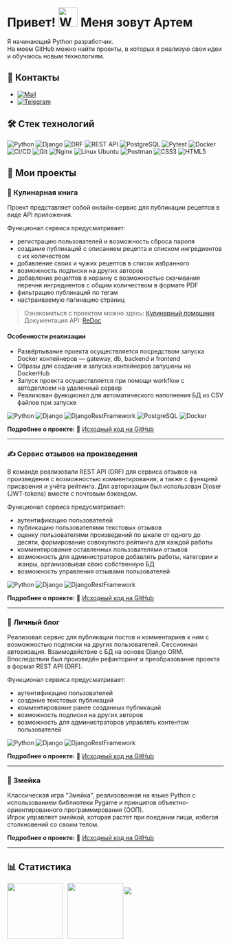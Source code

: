 Привет! <img src="https://raw.githubusercontent.com/Tarikul-Islam-Anik/Animated-Fluent-Emojis/master/Emojis/Hand%20gestures/Waving%20Hand.png" alt="Waving Hand" width="45" height="45" />
Меня зовут Артем
=======================================================================================================================================

Я начинающий Python разработчик.  
На моем GitHub можно найти проекты, в которых я реализую свои идеи и обучаюсь новым технологиям.

## 💌 Контакты
* [![Mail](https://img.shields.io/badge/Email-red?logo=gmail&logoColor=white)](mailto:nirendsound@gmail.com)
* [![Telegram](https://img.shields.io/badge/Telegram-blue?logo=telegram&logoColor=white)](https://t.me/ovienrait)

## 🛠 Стек технологий
![Python](https://img.shields.io/badge/Python-3776AB?style=for-the-badge&logo=python&logoColor=white)
![Django](https://img.shields.io/badge/Django-092E20?style=for-the-badge&logo=django&logoColor=white)
![DRF](https://img.shields.io/badge/DRF-FF6F00?style=for-the-badge&logo=django&logoColor=white)
![REST API](https://img.shields.io/badge/REST%20API-%23266999.svg?style=for-the-badge)
![PostgreSQL](https://img.shields.io/badge/PostgreSQL-4169E1?style=for-the-badge&logo=postgresql&logoColor=white)
![Pytest](https://img.shields.io/badge/Pytest-303030?style=for-the-badge&logo=pytest&logoColor=white)
![Docker](https://img.shields.io/badge/Docker-2496ED?style=for-the-badge&logo=docker&logoColor=white)
![CI/CD](https://img.shields.io/badge/CI/CD-3D3D3D?style=for-the-badge&logo=git&logoColor=white)
![Git](https://img.shields.io/badge/Git-F05032?style=for-the-badge&logo=git&logoColor=white)
![Nginx](https://img.shields.io/badge/Nginx-009639?style=for-the-badge&logo=nginx&logoColor=white)
![Linux Ubuntu](https://img.shields.io/badge/Linux_Ubuntu-E95420?style=for-the-badge&logo=ubuntu&logoColor=white)
![Postman](https://img.shields.io/badge/Postman-FF6C37?style=for-the-badge&logo=postman&logoColor=white)
![CSS3](https://img.shields.io/badge/css3-%231572B6.svg?style=for-the-badge&logo=css3&logoColor=white)
![HTML5](https://img.shields.io/badge/html5-%23E34F26.svg?style=for-the-badge&logo=html5&logoColor=white)

## 📂 Мои проекты

### 🍲 Кулинарная книга
Проект представляет собой онлайн-сервис для публикации рецептов в виде API приложения.

Функционал сервиса предусматривает:
- регистрацию пользователей и возможность сброса пароля
- создание публикаций с описанием рецепта и списком ингредиентов с их количеством
- добавление своих и чужих рецептов в список избранного
- возможность подписки на других авторов
- добавление рецептов в корзину с возможностью скачивания перечня ингредиентов с общим количеством в формате PDF
- фильтрацию публикаций по тегам
- настраиваемую пагинацию страниц

> Ознакомиться с проектом можно здесь:  [Кулинарный помощник](https://foodgram.3utilities.com/recipes)  
> Документация API: [ReDoc](https://foodgram.3utilities.com/api/docs/)

#### Особенности реализации
- Развёртывание проекта осуществляется посредством запуска Docker контейнеров — gateway, db, backend и frontend
- Образы для создания и запуска контейнеров запушены на DockerHub
- Запуск проекта осуществляется при помощи workflow c автодеплоем на удаленный сервер
- Реализован функционал для автоматического наполнения БД из CSV файлов при запуске

![Python](https://img.shields.io/badge/Python-3.9.13-blue)
![Django](https://img.shields.io/badge/Django-3.2.3-green)
![DjangoRestFramework](https://img.shields.io/badge/DjangoRestFramework-3.12.4-blue)
![PostgreSQL](https://img.shields.io/badge/PostgreSQL-13.10-green)
![Docker](https://img.shields.io/badge/Docker-24.0.5-blue)

**Подробнее о проекте:** 🔗 [Исходный код на GitHub](https://github.com/ovienrait/Foodgram)

---

### ✍️ Сервис отзывов на произведения
В команде реализовали REST API (DRF) для сервиса отзывов на произведения с возможностью комментирования, а также с функцией присвоения и учёта рейтинга. Для авторизации был использован Djoser (JWT-tokens) вместе с почтовым бэкендом.

Функционал сервиса предусматривает:
- аутентификацию пользователей
- публикацию пользователями текстовых отзывов
- оценку пользователями произведений по шкале от одного до десяти, формирование совокупного рейтинга для каждой работы
- комментирование оставленных пользователями отзывов
- возможность для администраторов добавлять работы, категории и жанры, организовывая свою собственную БД
- возможность управления отзывами пользователей

![Python](https://img.shields.io/badge/Python-3.9.13-blue)
![Django](https://img.shields.io/badge/Django-3.2-green)
![DjangoRestFramework](https://img.shields.io/badge/DjangoRestFramework-3.12.4-blue)

**Подробнее о проекте:** 🔗 [Исходный код на GitHub](https://github.com/ovienrait/YaMDb)

---

### 📒 Личный блог
Реализовал сервис для публикации постов и комментариев к ним с возможностью подписки на других пользователей. Сессионная авторизация. Взаимодействие с БД на основе Django ORM.
Впоследствии был произведён рефакторинг и преобразование проекта в формат REST API (DRF).

Функционал сервиса предусматривает:
- аутентификацию пользователей
- создание текстовых публикаций
- комментирование ранее созданных публикаций
- возможность подписки на других авторов
- возможность для администраторов управлять контентом пользователей

![Python](https://img.shields.io/badge/Python-3.9.13-blue)
![Django](https://img.shields.io/badge/Django-3.2.16-green)
![DjangoRestFramework](https://img.shields.io/badge/DjangoRestFramework-3.12.4-blue)

**Подробнее о проекте:** 🔗 [Исходный код на GitHub](https://github.com/ovienrait/Yatube)

---

### 🐍 Змейка
Классическая игра "Змейка", реализованная на языке Python с использованием библиотеки Pygame и принципов объектно-ориентированного программирования (ООП).  
Игрок управляет змейкой, которая растет при поедании пищи, избегая столкновений со своим телом.

**Подробнее о проекте:** 🔗 [Исходный код на GitHub](https://github.com/ovienrait/Snake)

---

## 📊 Статистика
<div>
<a href="https://github-readme-stats.vercel.app/api?username=ovienrait&hide=contribs&show_icons=true&theme=transparent&hide_title=true&hide_rank=true&include_all_commits=true">
  <img  align="left" height="130" style="margin-right: 10px" src="https://github-readme-stats.vercel.app/api?username=ovienrait&hide=contribs&show_icons=true&theme=transparent&hide_title=true&hide_rank=true&include_all_commits=true" />
</a>
<a href="https://github-readme-stats.vercel.app/api/top-langs/?username=ovienrait&layout=compact&theme=transparent&hide_title=true&hide=shell,rich+text+format">
  <img align="left" height="130" src="https://github-readme-stats.vercel.app/api/top-langs/?username=ovienrait&layout=compact&theme=transparent&hide_title=true&hide=shell,rich+text+format" />
</a>
</div>

<img src="https://komarev.com/ghpvc/?username=ovienrait&style=for-the-badge&label=ПРОСМОТРЫ+ПРОФИЛЯ" style="margin-top: 10px;">

